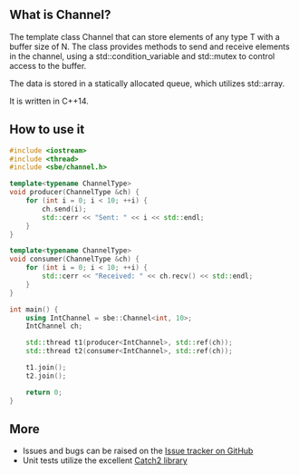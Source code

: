 ## What is Channel?

The template class Channel that can store elements of any type
T with a buffer size of N. The class provides methods to send and receive
elements in the channel, using a std::condition_variable and std::mutex to
control access to the buffer.

The data is stored in a statically allocated queue, which utilizes std::array.

It is written in C++14.

## How to use it

```cpp
#include <iostream>
#include <thread>
#include <sbe/channel.h>

template<typename ChannelType>
void producer(ChannelType &ch) {
    for (int i = 0; i < 10; ++i) {
        ch.send(i);
        std::cerr << "Sent: " << i << std::endl;
    }
}

template<typename ChannelType>
void consumer(ChannelType &ch) {
    for (int i = 0; i < 10; ++i) {
        std::cerr << "Received: " << ch.recv() << std::endl;
    }
}

int main() {
    using IntChannel = sbe::Channel<int, 10>;
    IntChannel ch;

    std::thread t1(producer<IntChannel>, std::ref(ch));
    std::thread t2(consumer<IntChannel>, std::ref(ch));

    t1.join();
    t2.join();

    return 0;
}
```

## More
* Issues and bugs can be raised on the [Issue tracker on GitHub](https://github.com/sebastianbergt/channel/issues)
* Unit tests utilize the excellent [Catch2 library](https://github.com/catchorg/Catch2)